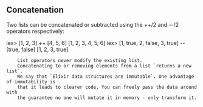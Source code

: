 ## Concatenation
Two lists can be concatenated or subtracted using the ++/2 and --/2 operators respectively:

iex> [1, 2, 3] ++ [4, 5, 6]
[1, 2, 3, 4, 5, 6]
iex> [1, true, 2, false, 3, true] -- [true, false]
[1, 2, 3, true]


        List operators never modify the existing list. 
        Concatenating to or removing elements from a list `returns a new list`. 
        We say that `Elixir data structures are immutable`. One advantage of immutability is
        that it leads to clearer code. You can freely pass the data around with 
        the guarantee no one will mutate it in memory - only transform it.
